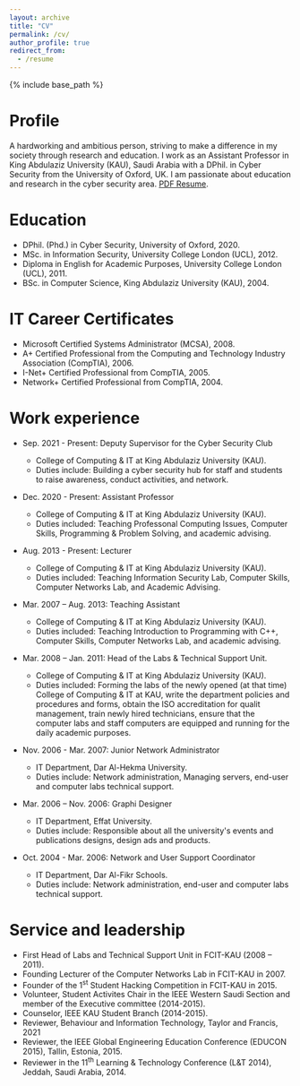 ```yaml
---
layout: archive
title: "CV"
permalink: /cv/
author_profile: true
redirect_from:
  - /resume
---
```


{% include base_path %}

Profile
======
A hardworking and ambitious person, striving  to make a difference in my society through research and education. I work as an Assistant Professor in King Abdulaziz University (KAU), Saudi Arabia with a DPhil. in Cyber Security from the University of Oxford, UK. I am passionate about education and research in the cyber security area. <a href="/files/cv_en.pdf">PDF Resume</a>.

Education
======
* DPhil. (Phd.) in Cyber Security, University of Oxford, 2020.
* MSc. in Information Security, University College London (UCL), 2012.
* Diploma in English for Academic Purposes, University College London (UCL), 2011.
* BSc. in Computer Science, King Abdulaziz University (KAU), 2004.

IT Career Certificates
======
* Microsoft Certified Systems Administrator (MCSA), 2008.
* A+ Certified Professional from the Computing and Technology Industry Association (CompTIA), 2006.
* I-Net+ Certified Professional from CompTIA, 2005.
* Network+ Certified Professional from CompTIA, 2004.

Work experience
======
* Sep. 2021 - Present: Deputy Supervisor for the Cyber Security Club
  * College of Computing & IT at King Abdulaziz University (KAU).
  * Duties include: Building a cyber security hub for staff and students to raise awareness, conduct activities, and network.
  
* Dec. 2020 - Present: Assistant Professor
  * College of Computing & IT at King Abdulaziz University (KAU).
  * Duties included: Teaching Professonal Computing Issues, Computer Skills, Programming & Problem Solving, and academic advising.
  
* Aug. 2013 - Present: Lecturer
  * College of Computing & IT at King Abdulaziz University (KAU).
  * Duties included: Teaching Information Security Lab, Computer Skills, Computer Networks Lab, and Academic Advising.

* Mar. 2007 – Aug. 2013: Teaching Assistant
  * College of Computing & IT at King Abdulaziz University (KAU).
  * Duties included: Teaching Introduction to Programming with C++, Computer Skills, Computer Networks Lab, and academic advising.

* Mar. 2008 – Jan. 2011: Head of the Labs & Technical Support Unit.
  * College of Computing & IT at King Abdulaziz University (KAU).
  * Duties included: Forming the labs of the newly opened (at that time) College of Computing & IT at KAU, write the department policies and procedures and forms, obtain the ISO accreditation for qualit management, train newly hired technicians, ensure that the computer labs and staff computers are equipped and running for the daily academic purposes. 

* Nov. 2006 - Mar. 2007: Junior Network Administrator
  * IT Department, Dar Al-Hekma University. 
  * Duties include: Network administration, Managing servers, end-user and computer labs technical support.

* Mar. 2006 – Nov. 2006: Graphi Designer
  * IT Department, Effat University. 
  * Duties include: Responsible about all the university's events and publications designs, design ads and products.

* Oct. 2004 - Mar. 2006: Network and User Support Coordinator  
  * IT Department, Dar Al-Fikr Schools. 
  * Duties include: Network administration, end-user and computer labs technical support.
  
Service and leadership
======
* First Head of Labs  and Technical Support Unit in FCIT-KAU (2008 – 2011).
* Founding Lecturer of the Computer Networks Lab in FCIT-KAU in 2007.
* Founder of the 1<sup>st</sup> Student Hacking Competition in FCIT-KAU in 2015.
* Volunteer, Student Activites Chair in the IEEE Western Saudi Section and member of the Executive committee (2014-2015).
* Counselor, IEEE KAU Student Branch (2014-2015).
* Reviewer, Behaviour and Information Technology, Taylor and Francis, 2021
* Reviewer, the IEEE Global Engineering Education Conference (EDUCON 2015), Tallin, Estonia, 2015.
* Reviewer in the 11<sup>th</sup> Learning & Technology Conference (L&T 2014), Jeddah, Saudi Arabia, 2014.
